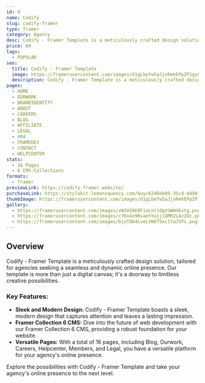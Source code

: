 ```yaml
---
id: 9
name: Codify
slug: codify-framer
type: framer
category: Agency
desc: Codify - Framer Template is a meticulously crafted design solution, tailored for agencies seeking a seamless and dynamic online presence.
price: 69
tags:
  - POPULAR
seo:
  title: Codify - Framer Template
  image: https://framerusercontent.com/images/d1gLbefwSaJjvRmhEPpZP1guSJo.jpg
  description: Codify - Framer Template is a meticulously crafted design solution, tailored for agencies seeking a seamless and dynamic online presence.
pages:
  - HOME
  - OURWORK
  - BRANDIDENTITY
  - ABOUT
  - CAREERS
  - BLOG
  - AFFILIATE
  - LEGAL
  - 404
  - FRAMEDEV
  - CONTACT
  - HELPCENTER
stats:
  - 16 Pages
  - 6 CMS-Collections
formats:
  - framer
previewLink: https://codify.framer.website/
purchaseLink: https://stylokit.lemonsqueezy.com/buy/6248de05-35c4-449d-bf5f-d13f91724afd
thumbImage: https://framerusercontent.com/images/d1gLbefwSaJjvRmhEPpZP1guSJo.jpg
gallery:
  - https://framerusercontent.com/images/vW3VCKK8FieLntlOgVSWHdkvtg.png?scale-down-to=1024
  - https://framerusercontent.com/images/c76n4x9RvaehYajjiQMR2LAz2Oc.png?scale-down-to=1024
  - https://framerusercontent.com/images/bjoTOO4LveLVKKf5xctYaJSPs.png?scale-down-to=1024
---
```


## Overview

Codify - Framer Template is a meticulously crafted design solution, tailored for agencies seeking a seamless and dynamic online presence. Our template is more than just a digital canvas; it's a doorway to limitless creative possibilities.

### Key Features:

- **Sleek and Modern Design:** Codify - Framer Template boasts a sleek, modern design that captures attention and leaves a lasting impression.
- **Framer Collection 6 CMS:** Dive into the future of web development with our Framer Collection 6 CMS, providing a robust foundation for your website.
- **Versatile Pages:** With a total of 16 pages, including Blog, Ourwork, Careers, Helpcenter, Members, and Legal, you have a versatile platform for your agency's online presence.

Explore the possibilities with Codify - Framer Template and take your agency's online presence to the next level.
